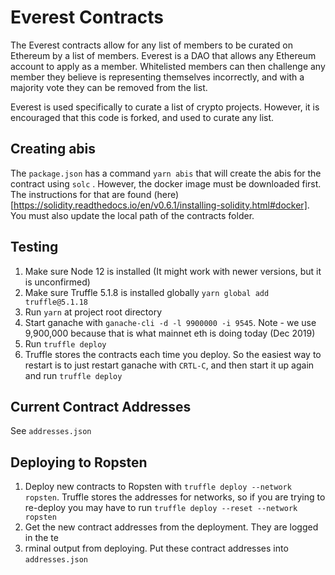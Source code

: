 # Everest Contracts
The Everest contracts allow for any list of members to be curated on Ethereum by a list of members.
Everest is a DAO that allows any Ethereum account to apply as a member. Whitelisted members can
then challenge any member they believe is representing themselves incorrectly, and with a majority
vote they can be removed from the list. 

Everest is used specifically to curate a list of crypto projects. However, it is encouraged that
this code is forked, and used to curate any list. 

## Creating abis
The `package.json` has a command `yarn abis` that will create the abis for the contract using `solc`
. However, the docker image must be downloaded first. The instructions for that are found 
(here)[https://solidity.readthedocs.io/en/v0.6.1/installing-solidity.html#docker]. 
You must also update the local path of the contracts folder.

## Testing
1. Make sure Node 12 is installed (It might work with newer versions, but it is unconfirmed)
2. Make sure Truffle 5.1.8 is installed globally `yarn global add truffle@5.1.18`
3. Run `yarn` at project root directory
4. Start ganache with `ganache-cli -d -l 9900000 -i 9545`. Note - we use 9,900,000 because
   that is what mainnet eth is doing today (Dec 2019)
5. Run `truffle deploy`
6. Truffle stores the contracts each time you deploy. So the easiest way to restart is to just
   restart ganache with `CRTL-C`, and then start it up again and run `truffle deploy`

## Current Contract Addresses
See `addresses.json`

## Deploying to Ropsten
1. Deploy new contracts to Ropsten with `truffle deploy --network ropsten`. Truffle stores the 
   addresses for networks, so if you are trying to re-deploy you may have to 
   run `truffle deploy --reset --network ropsten`
2. Get the new contract addresses from the deployment. They are logged in the te
3. rminal output from deploying. Put these contract addresses into `addresses.json`
